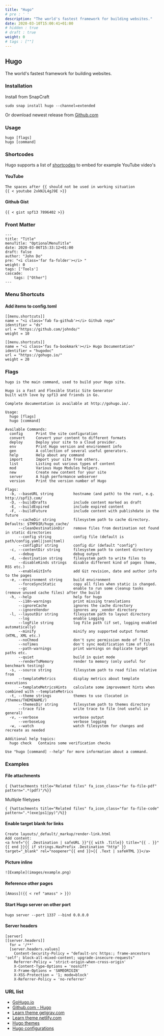 ```yaml
---
title: "Hugo"
# pre : ' '
description: "The world's fastest framework for building websites."
date: 2020-03-10T15:00:41+01:00
# hidden : true
# draft : true
weight: 0
# tags : [""]
---
```


## Hugo

The world's fastest framework for building websites.

### Installation

Install from SnapCraft

```plain
sudo snap install hugo --channel=extended
```

Or download newest release from [Github.com](https://github.com/gohugoio/hugo/releases)

### Usage

```plain
hugo [flags]
hugo [command]
```

### Shortcodes

Hugo supports a list of [shortcodes](https://gohugo.io/content-management/shortcodes/) to embed for example YouTube video's

#### YouTube

```plain
The spaces after {{ should not be used in working situation
{{ < youtube 2xkNJL4gJ9E >}}
```

#### Github Gist

```plain
{{ < gist spf13 7896402 >}}
```

### Front Matter

```plain
---
title: "Title"
menuTitle: "OptionalMenuTitle"
date: 2020-03-06T15:33:12+01:00
draft: false
author: "John Do"
pre: "<i class='far fa-folder'></i> "
weight: 0
tags: ['Tools']
cascade:
    tags: ["Other"]
---
```

### Menu Shortcuts

#### Add items to config.toml

```plain
[[menu.shortcuts]]
name = "<i class='fab fa-github'></i> Github repo"
identifier = "ds"
url = "https://github.com/johndo/"
weight = 10

[[menu.shortcuts]]
name = "<i class='fas fa-bookmark'></i> Hugo Documentation"
identifier = "hugodoc"
url = "https://gohugo.io/"
weight = 20
```

### Flags

```plain
hugo is the main command, used to build your Hugo site.

Hugo is a Fast and Flexible Static Site Generator
built with love by spf13 and friends in Go.

Complete documentation is available at http://gohugo.io/.

Usage:
  hugo [flags]
  hugo [command]

Available Commands:
  config      Print the site configuration
  convert     Convert your content to different formats
  deploy      Deploy your site to a Cloud provider.
  env         Print Hugo version and environment info
  gen         A collection of several useful generators.
  help        Help about any command
  import      Import your site from others.
  list        Listing out various types of content
  mod         Various Hugo Modules helpers.
  new         Create new content for your site
  server      A high performance webserver
  version     Print the version number of Hugo

Flags:
  -b, --baseURL string         hostname (and path) to the root, e.g. http://spf13.com/
  -D, --buildDrafts            include content marked as draft
  -E, --buildExpired           include expired content
  -F, --buildFuture            include content with publishdate in the future
      --cacheDir string        filesystem path to cache directory. Defaults: $TMPDIR/hugo_cache/
      --cleanDestinationDir    remove files from destination not found in static directories
      --config string          config file (default is path/config.yaml|json|toml)
      --configDir string       config dir (default "config")
  -c, --contentDir string      filesystem path to content directory
      --debug                  debug output
  -d, --destination string     filesystem path to write files to
      --disableKinds strings   disable different kind of pages (home, RSS etc.)
      --enableGitInfo          add Git revision, date and author info to the pages
  -e, --environment string     build environment
      --forceSyncStatic        copy all files when static is changed.
      --gc                     enable to run some cleanup tasks (remove unused cache files) after the build
  -h, --help                   help for hugo
      --i18n-warnings          print missing translations
      --ignoreCache            ignores the cache directory
      --ignoreVendor           ignores any _vendor directory
  -l, --layoutDir string       filesystem path to layout directory
      --log                    enable Logging
      --logFile string         log File path (if set, logging enabled automatically)
      --minify                 minify any supported output format (HTML, XML etc.)
      --noChmod                don't sync permission mode of files
      --noTimes                don't sync modification time of files
      --path-warnings          print warnings on duplicate target paths etc.
      --quiet                  build in quiet mode
      --renderToMemory         render to memory (only useful for benchmark testing)
  -s, --source string          filesystem path to read files relative from
      --templateMetrics        display metrics about template executions
      --templateMetricsHints   calculate some improvement hints when combined with --templateMetrics
  -t, --theme strings          themes to use (located in /themes/THEMENAME/)
      --themesDir string       filesystem path to themes directory
      --trace file             write trace to file (not useful in general)
  -v, --verbose                verbose output
      --verboseLog             verbose logging
  -w, --watch                  watch filesystem for changes and recreate as needed

Additional help topics:
  hugo check   Contains some verification checks

Use "hugo [command] --help" for more information about a command.
```

### Examples

#### File attachments

```plain
{ {%attachments title="Related files" fa_icon_class="far fa-file-pdf" pattern=".*(pdf)"/%}}
```

Multiple filetypes

```plain
{ {%attachments title="Related files" fa_icon_class="far fa-file-code" pattern=".*(exe|ps1|py)"/%}}
```

#### Enable target blank for links

```plain
Create layouts/_default/_markup/render-link.html
Add content:
<a href="{{ .Destination | safeURL }}"{{ with .Title}} title="{{ . }}"{{ end }}{{ if strings.HasPrefix .Destination "http" }} target="_blank" rel="noopener"{{ end }}>{{ .Text | safeHTML }}</a>
```

#### Picture inline

```plain
![Example](images/example.png)
```

#### Reference other pages

```plain
[Amass]({{ < ref "amass" > }})
```

#### Start Hugo server on other port

```plain
hugo server --port 1337 --bind 0.0.0.0
```

#### Server headers

```plain
[server]
[[server.headers]]
  for = '/**'
  [server.headers.values]
    Content-Security-Policy = "default-src https:; frame-ancestors 'self'; block-all-mixed-content; upgrade-insecure-requests"
    Referrer-Policy = 'strict-origin-when-cross-origin'
    X-Content-Type-Options = 'nosniff'
    X-Frame-Options = 'SAMEORIGIN'
    X-XSS-Protection = '1; mode=block'
    X-Referrer-Policy = 'no-referrer'
```

### URL list

- [GoHugo.io](https://gohugo.io/)
- [Github.com - Hugo](https://github.com/gohugoio/hugo/)
- [Learn theme getgrav.com](https://learn.getgrav.org)
- [Learn theme netlify.com](https://learn.netlify.com)
- [Hugo themes](https://themes.gohugo.io/)
- [Hugo configurations](https://gohugo.io/getting-started/configuration/)
